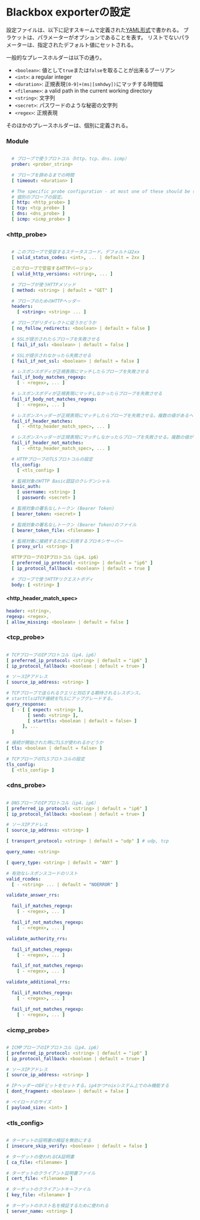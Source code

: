 # Blackbox exporterの設定

設定ファイルは、以下に記すスキームで定義された[YAML形式](https://ja.wikipedia.org/wiki/YAML)で書かれる。 
ブラケットは、パラメーターがオプションであることを表す。
リストでないパラメーターは、指定されたデフォルト値にセットされる。

一般的なプレースホルダーは以下の通り。

* `<boolean>`: 値として`true`または`false`を取ることが出来るブーリアン
* `<int>`: a regular integer
* `<duration>`: 正規表現`[0-9]+(ms|[smhdwy])`にマッチする時間幅
* `<filename>`: a valid path in the current working directory
* `<string>`: 文字列
* `<secret>`: パスワードのような秘密の文字列
* `<regex>`: 正規表現

そのほかのプレースホルダーは、個別に定義される。

### Module
```yml

  # プローブで使うプロトコル（http、tcp、dns、icmp）
  prober: <prober_string>

  # プローブを諦めるまでの時間
  [ timeout: <duration> ]

  # The specific probe configuration - at most one of these should be specified.
  # 個別のプローブの設定。
  [ http: <http_probe> ]
  [ tcp: <tcp_probe> ]
  [ dns: <dns_probe> ]
  [ icmp: <icmp_probe> ]

```

### <http_probe>
```yml

  # このプローブで受容するステータスコード。デフォルトは2xx
  [ valid_status_codes: <int>, ... | default = 2xx ]

  このプローブで受容するHTTPバージョン
  [ valid_http_versions: <string>, ... ]

  # プローブが使うHTTPメソッド
  [ method: <string> | default = "GET" ]

  # プローブのためのHTTPヘッダー
  headers:
    [ <string>: <string> ... ]

  # プローブがリダイレクトに従うかどうか
  [ no_follow_redirects: <boolean> | default = false ]

  # SSLが提示されたらプローブを失敗させる
  [ fail_if_ssl: <boolean> | default = false ]

  # SSLが提示されなかったら失敗させる
  [ fail_if_not_ssl: <boolean> | default = false ]

  # レスポンスボディが正規表現にマッチしたらプローブを失敗させる
  fail_if_body_matches_regexp:
    [ - <regex>, ... ]

  # レスポンスボディが正規表現にマッチしなかったらプローブを失敗させる
  fail_if_body_not_matches_regexp:
    [ - <regex>, ... ]

  # レスポンスヘッダーが正規表現にマッチしたらプローブを失敗させる。複数の値があるヘッダーに対しては、少なくとも1つマッチしたら失敗させる
  fail_if_header_matches:
    [ - <http_header_match_spec>, ... ]

  # レスポンスヘッダーが正規表現にマッチしなかったらプローブを失敗させる。複数の値があるヘッダーに対しては、1つもマッチしなかったら失敗させる
  fail_if_header_not_matches:
    [ - <http_header_match_spec>, ... ]

  # HTTPプローブのTLSプロトコルの設定
  tls_config:
    [ <tls_config> ]

  # 監視対象のHTTP Basic認証のクレデンシャル
  basic_auth:
    [ username: <string> ]
    [ password: <secret> ]

  # 監視対象の署名なしトークン (Bearer Token)
  [ bearer_token: <secret> ]

  # 監視対象の署名なしトークン (Bearer Token)のファイル
  [ bearer_token_file: <filename> ]

  # 監視対象に接続するために利用するプロキシサーバー
  [ proxy_url: <string> ]

  HTTPプローブのIPプロトコル（ip4、ip6）
  [ preferred_ip_protocol: <string> | default = "ip6" ]
  [ ip_protocol_fallback: <boolean> | default = true ]

  # プローブで使うHTTPリクエストボディ
  body: [ <string> ]


```

#### <http_header_match_spec>

```yml
header: <string>,
regexp: <regex>,
[ allow_missing: <boolean> | default = false ]
```

### <tcp_probe>

```yml

# TCPプローブのIPプロトコル（ip4、ip6）
[ preferred_ip_protocol: <string> | default = "ip6" ]
[ ip_protocol_fallback: <boolean | default = true> ]

# ソースIPアドレス
[ source_ip_address: <string> ]

# TCPプローブで送られるクエリと対応する期待されるレスポンス。
# starttlsはTCP接続をTLSにアップグレードする。
query_response:
  [ - [ [ expect: <string> ],
        [ send: <string> ],
        [ starttls: <boolean | default = false> ]
      ], ...
  ]

# 接続が開始された時にTLSが使われるかどうか
[ tls: <boolean | default = false> ]

# TCPプローブのTLSプロトコルの設定
tls_config:
  [ <tls_config> ]

```

### <dns_probe>

```yml

# DNSプローブのIPプロトコル（ip4、ip6）
[ preferred_ip_protocol: <string> | default = "ip6" ]
[ ip_protocol_fallback: <boolean | default = true> ]

# ソースIPアドレス
[ source_ip_address: <string> ]

[ transport_protocol: <string> | default = "udp" ] # udp, tcp

query_name: <string>

[ query_type: <string> | default = "ANY" ]

# 有効なレスポンスコードのリスト
valid_rcodes:
  [ - <string> ... | default = "NOERROR" ]

validate_answer_rrs:

  fail_if_matches_regexp:
    [ - <regex>, ... ]

  fail_if_not_matches_regexp:
    [ - <regex>, ... ]

validate_authority_rrs:

  fail_if_matches_regexp:
    [ - <regex>, ... ]

  fail_if_not_matches_regexp:
    [ - <regex>, ... ]

validate_additional_rrs:

  fail_if_matches_regexp:
    [ - <regex>, ... ]

  fail_if_not_matches_regexp:
    [ - <regex>, ... ]

```

### <icmp_probe>

```yml

# ICMPプローブのIPプロトコル（ip4、ip6）
[ preferred_ip_protocol: <string> | default = "ip6" ]
[ ip_protocol_fallback: <boolean | default = true> ]

# ソースIPアドレス
[ source_ip_address: <string> ]

# IPヘッダーのDFビットをセットする。ip4かつ*nixシステム上でのみ機能する
[ dont_fragment: <boolean> | default = false ]

# ペイロードのサイズ
[ payload_size: <int> ]

```

### <tls_config>

```yml

# ターゲットの証明書の検証を無効にする
[ insecure_skip_verify: <boolean> | default = false ]

# ターゲットの使われるCA証明書
[ ca_file: <filename> ]

# ターゲットのクライアント証明書ファイル
[ cert_file: <filename> ]

# ターゲットのクライアントキーファイル
[ key_file: <filename> ]

# ターゲットのホスト名を検証するために使われる
[ server_name: <string> ]

```